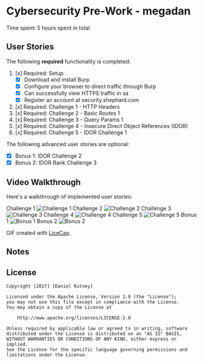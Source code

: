 # Cybersecurity Pre-Work - megadan

Time spent: 5 hours spent in total 

## User Stories

The following **required** functionality is completed:

1. [x]  Required: Setup 
    -  [x]  Download and install Burp
    -  [x]  Configure your browser to direct traffic through Burp
    -  [x]  Can successfully view HTTPS traffic in sa
    -  [x]  Register an account at security.shephard.com
  
2. [x]  Required: Challenge 1 - HTTP Headers
3. [x]  Required: Challenge 2 - Basic Routes 1
4. [x]  Required: Challenge 3 - Query Params 1
5. [x]  Required: Challenge 4 - Insecure Direct Object References (IDOR)
6. [x]  Required: Challenge 5 - IDOR Challenge 1 

The following advanced user stories are optional:

* [x]  Bonus 1: IDOR Challenge 2 
* [x]  Bonus 2: IDOR Bank Challenge 3

## Video Walkthrough

Here's a walkthrough of implemented user stories:

Challenge 1
<img src="http://i.imgur.com/aBjfIcp.gif" title="Challenge 1" />
Challenge 2
<img src='http://i.imgur.com/l78f0vP.gifv' title='Challenge 2' width='' alt='Challenge 2' />
Challenge 3
<img src='http://i.imgur.com/pqzo0gO.gifv' title='Challenge 3' width='' alt='Challenge 3' />
Challenge 4
<img src='http://i.imgur.com/j1TCoi0.gifv' title='Challenge 4' width='' alt='Challenge 4' />
Challenge 5
<img src='http://i.imgur.com/IZrIkuJ.gifv' title='Challenge 5' width='' alt='Challenge 5' />
Bonus 1
<img src='http://i.imgur.com/HdTynx2.gifv' title='Bonus 1' width='' alt='Bonus 1' />
Bonus 2
<img src='http://i.imgur.com/pPt7KAE.gifv' title='Bonus 2' width='' alt='Bonus 2' />

GIF created with [LiceCap](http://www.cockos.com/licecap/).

## Notes


## License

    Copyright [2017] [Daniel Kutney]

    Licensed under the Apache License, Version 2.0 (the "License");
    you may not use this file except in compliance with the License.
    You may obtain a copy of the License at

        http://www.apache.org/licenses/LICENSE-2.0

    Unless required by applicable law or agreed to in writing, software
    distributed under the License is distributed on an "AS IS" BASIS,
    WITHOUT WARRANTIES OR CONDITIONS OF ANY KIND, either express or implied.
    See the License for the specific language governing permissions and
    limitations under the License.
